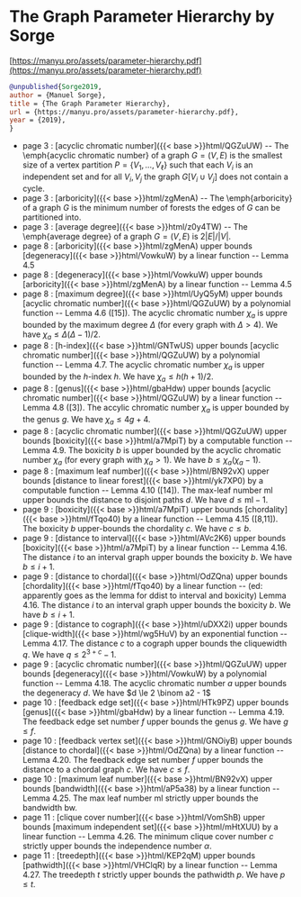 # The Graph Parameter Hierarchy by Sorge

[https://manyu.pro/assets/parameter-hierarchy.pdf](https://manyu.pro/assets/parameter-hierarchy.pdf)

```bibtex
@unpublished{Sorge2019,
author = {Manuel Sorge},
title = {The Graph Parameter Hierarchy},
url = {https://manyu.pro/assets/parameter-hierarchy.pdf},
year = {2019},
}
```
<p><div id="../drawing_VnTIL0_0.dot" class="svg-diagram zoomable"></div></p><script type="module">import { initializeSvgToolbelt } from '/parameters/svg-toolbelt.esm.js';Viz.instance().then(function(viz) {fetch('../drawing_VnTIL0_0.dot').then(response => response.text()).then((data) => {var svg = viz.renderSVGElement(data);document.getElementById("../drawing_VnTIL0_0.dot").appendChild(svg);initializeSvgToolbelt('.zoomable', {zoomStep: 0.3,minScale: 1,maxScale: 5,});})});</script>

* page 3 : [acyclic chromatic number]({{< base >}}html/QGZuUW) -- The \emph{acyclic chromatic number} of a graph $G = (V,E)$ is the smallest size of a vertex partition $P=\{V_1,\dots,V_\ell\}$ such that each $V_i$ is an independent set and for all $V_i,V_j$ the graph $G[V_i \cup V_j]$ does not contain a cycle.
* page 3 : [arboricity]({{< base >}}html/zgMenA) -- The \emph{arboricity} of a graph $G$ is the minimum number of forests the edges of $G$ can be partitioned into.
* page 3 : [average degree]({{< base >}}html/z0y4TW) -- The \emph{average degree} of a graph $G = (V,E)$ is $2|E|/|V|$.
* page 8 : [arboricity]({{< base >}}html/zgMenA) upper bounds [degeneracy]({{< base >}}html/VowkuW) by a linear function -- Lemma 4.5
* page 8 : [degeneracy]({{< base >}}html/VowkuW) upper bounds [arboricity]({{< base >}}html/zgMenA) by a linear function -- Lemma 4.5
* page 8 : [maximum degree]({{< base >}}html/UyQ5yM) upper bounds [acyclic chromatic number]({{< base >}}html/QGZuUW) by a polynomial function -- Lemma 4.6 ([15]). The acyclic chromatic number $\chi_a$ is uppre bounded by the maximum degree $\Delta$ (for every graph with $\Delta > 4$). We have $\chi_a \le \Delta(\Delta-1)/2$.
* page 8 : [h-index]({{< base >}}html/GNTwUS) upper bounds [acyclic chromatic number]({{< base >}}html/QGZuUW) by a polynomial function -- Lemma 4.7. The acyclic chromatic number $\chi_a$ is upper bounded by the $h$-index $h$. We have $\chi_a \le h(h+1)/2$.
* page 8 : [genus]({{< base >}}html/gbaHdw) upper bounds [acyclic chromatic number]({{< base >}}html/QGZuUW) by a linear function -- Lemma 4.8 ([3]). The accylic chromatic number $\chi_a$ is upper bounded by the genus $g$. We have $\chi_a \le 4g+4$.
* page 8 : [acyclic chromatic number]({{< base >}}html/QGZuUW) upper bounds [boxicity]({{< base >}}html/a7MpiT) by a computable function -- Lemma 4.9. The boxicity $b$ is upper bounded by the acyclic chromatic number $\chi_a$ (for every graph with $\chi_a>1$). We have $b \le \chi_a(\chi_a-1)$.
* page 8 : [maximum leaf number]({{< base >}}html/BN92vX) upper bounds [distance to linear forest]({{< base >}}html/yk7XP0) by a computable function -- Lemma 4.10 ([14]). The max-leaf number $\mathrm{ml}$ upper bounds the distance to disjoint paths $d$. We have $d \le \mathrm{ml}-1$.
* page 9 : [boxicity]({{< base >}}html/a7MpiT) upper bounds [chordality]({{< base >}}html/fTqo40) by a linear function -- Lemma 4.15 ([8,11]). The boxicity $b$ upper-bounds the chordality $c$. We have $c \le b$.
* page 9 : [distance to interval]({{< base >}}html/AVc2K6) upper bounds [boxicity]({{< base >}}html/a7MpiT) by a linear function -- Lemma 4.16. The distance $i$ to an interval graph upper bounds the boxicity $b$. We have $b \le i+1$.
* page 9 : [distance to chordal]({{< base >}}html/OdZQna) upper bounds [chordality]({{< base >}}html/fTqo40) by a linear function -- (ed: apparently goes as the lemma for ddist to interval and boxicity) Lemma 4.16. The distance $i$ to an interval graph upper bounds the boxicity $b$. We have $b \le i+1$.
* page 9 : [distance to cograph]({{< base >}}html/uDXX2i) upper bounds [clique-width]({{< base >}}html/wg5HuV) by an exponential function -- Lemma 4.17. The distance $c$ to a cograph upper bounds the cliquewidth $q$. We have $q \le 2^{3+c}-1$.
* page 9 : [acyclic chromatic number]({{< base >}}html/QGZuUW) upper bounds [degeneracy]({{< base >}}html/VowkuW) by a polynomial function -- Lemma 4.18. The acyclic chromatic number $a$ upper bounds the degeneracy $d$. We have $d \le 2 \binom a2 - 1$
* page 10 : [feedback edge set]({{< base >}}html/HTk9PZ) upper bounds [genus]({{< base >}}html/gbaHdw) by a linear function -- Lemma 4.19. The feedback edge set number $f$ upper bounds the genus $g$. We have $g \le f$.
* page 10 : [feedback vertex set]({{< base >}}html/GNOiyB) upper bounds [distance to chordal]({{< base >}}html/OdZQna) by a linear function -- Lemma 4.20. The feedback edge set number $f$ upper bounds the distance to a chordal graph $c$. We have $c \le f$.
* page 10 : [maximum leaf number]({{< base >}}html/BN92vX) upper bounds [bandwidth]({{< base >}}html/aP5a38) by a linear function -- Lemma 4.25. The max leaf number $\mathrm{ml}$ strictly upper bounds the bandwidth $\mathrm{bw}$.
* page 11 : [clique cover number]({{< base >}}html/VomShB) upper bounds [maximum independent set]({{< base >}}html/mHtXUU) by a linear function -- Lemma 4.26. The minimum clique cover number $c$ strictly upper bounds the independence number $\alpha$.
* page 11 : [treedepth]({{< base >}}html/KEP2qM) upper bounds [pathwidth]({{< base >}}html/VHClqR) by a linear function -- Lemma 4.27. The treedepth $t$ strictly upper bounds the pathwidth $p$. We have $p \le t$.